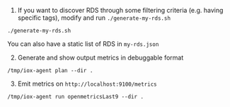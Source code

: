 1. If you want to discover RDS through some filtering criteria (e.g. having specific tags), modify and run `./generate-my-rds.sh`

  ```
  ./generate-my-rds.sh
  ```

  You can also have a static list of RDS in `my-rds.json`

2. Generate and show output metrics in debuggable format

  ```
  /tmp/iox-agent plan --dir .
  ```

3. Emit metrics on `http://localhost:9100/metrics`

  ```
  /tmp/iox-agent run openmetricsLast9 --dir .
  ```
